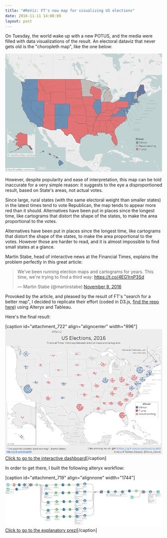 ```yaml
---
title: "#ReViz: FT's new map for visualizing US elections"
date: 2016-11-11 14:08:09
layout: post
---
```


On Tuesday, the world wake up with a new POTUS, and the media were filled with data visualizations of the result. An electoral dataviz that never gets old is the "choropleth map", like the one below:

![choropleth](/assets/uploads/choropleth.png)

However, despite popularity and ease of interpretation, this map can be told inaccurate for a very simple reason: it suggests to the eye a disproportioned result, based on State's areas, not actual votes.



Since large, rural states (with the same electoral weight than smaller states) in the latest times tend to vote Republican, the map tends to appear more red than it should. Alternatives have been put in places since the longest time, like cartograms that distort the shape of the states, to make the area proportional to the votes.

Alternatives have been put in places since the longest time, like cartograms that distort the shape of the states, to make the area proportional to the votes. However those are harder to read, and it is almost impossible to find small states at a glance.

Martin Stabe, head of interactive news at the Financial Times, explains the problem perfectly in this great article:

> 
> We've been running election maps and cartograms for years. This time, we're trying to find a third way: <https://t.co/4EG1rnP3Sd>
> 
> 
> — Martin Stabe (@martinstabe) [November 8, 2016](https://twitter.com/martinstabe/status/795928053759311872)


Provoked by the article, and pleased by the result of FT's "search for a better map", I decided to replicate their effort (coded in D3.js, [find the repo here](http://www.toffeemilkshake.co.uk/electoral-college-clusters/)) using Alteryx and Tableau.

Here's the final result:

[caption id="attachment\_722" align="aligncenter" width="996"][![snip](/assets/uploads/snip.png)](http://tabsoft.co/2fFai6L) [Click to go to the interactive dashboard](http://tabsoft.co/2fFai6L)[/caption]

In order to get there, I built the following alteryx workflow:

[caption id="attachment\_719" align="alignnone" width="1744"][![alteryx-workflow](/assets/uploads/alteryx-workflow.png)](http://prezi.com/c87xio6ocdoy/?utm_campaign=share&utm_medium=copy&rc=ex0share) [Click to go to the explanatory prezi](http://prezi.com/c87xio6ocdoy/?utm_campaign=share&utm_medium=copy&rc=ex0share)[/caption]